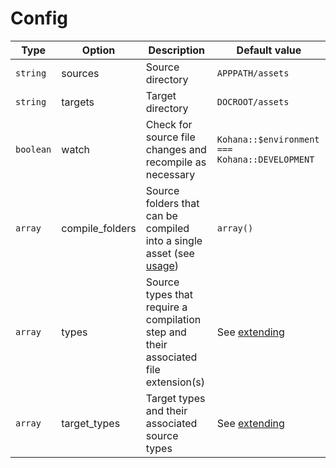 # Config

Type      | Option           | Description                | Default value
----------|------------------|----------------------------| -------------------------
`string`  | sources          | Source directory           | `APPPATH/assets`
`string`  | targets          | Target directory           | `DOCROOT/assets`
`boolean` | watch            | Check for source file changes and recompile as necessary | `Kohana::$environment === Kohana::DEVELOPMENT`
`array`   | compile\_folders | Source folders that can be compiled into a single asset (see [usage](usage)) | `array()`
`array`   | types            | Source types that require a compilation step and their associated file extension(s) | See [extending](extending)
`array`   | target\_types    | Target types and their associated source types | See [extending](extending)
